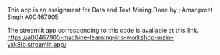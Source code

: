 This app is an assignment for Data and Text Mining 
Done by :
Amanpreet Singh
A00467905

The streamlit app corresponding to this code is available at this link.
https://a00467905-machine-learning-iris-workshop-main-yxk8ib.streamlit.app/